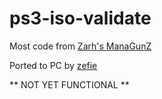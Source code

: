 # ps3-iso-validate

Most code from [Zarh's ManaGunZ](https://github.com/Zarh/ManaGunZ)

Ported to PC by [zefie](https://github.com/zefie)

** NOT YET FUNCTIONAL **
